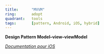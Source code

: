```yaml
---
title:      "MVVM"
ring:       adopt
quadrant:   tools
tags:       [pattern, Android, iOS, hybrid]
---
```


<p><b>Design Pattern Model–view–viewModel</b></p>
<em><a href="https://medium.com/@abhilash.mathur1891/mvvm-in-ios-swift-aa1448a66fb4">Documentation pour iOS</a></em>